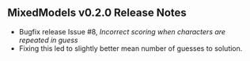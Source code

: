 ## MixedModels v0.2.0 Release Notes

- Bugfix release Issue #8, *Incorrect scoring when characters are repeated in guess*
- Fixing this led to slightly better mean number of guesses to solution.
